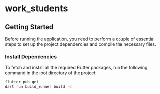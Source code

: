 # work_students

## Getting Started

Before running the application, you need to perform a couple of essential steps to set up the project dependencies and compile the necessary files.

### Install Dependencies

To fetch and install all the required Flutter packages, run the following command in the root directory of the project:

```bash
flutter pub get
dart run build_runner build -d
```

